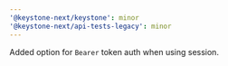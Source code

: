 ```yaml
---
'@keystone-next/keystone': minor
'@keystone-next/api-tests-legacy': minor
---
```


Added option for `Bearer` token auth when using session.
